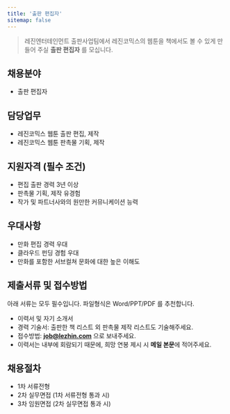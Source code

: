 ```yaml
---
title: '출판 편집자'
sitemap: false
---
```

> 레진엔터테인먼트 출판사업팀에서 레진코믹스의 웹툰을 책에서도 볼 수 있게 만들어 주실
> **출판 편집자** 를 모십니다. 

## 채용분야

- 출판 편집자

## 담당업무

- 레진코믹스 웹툰 출판 편집, 제작
- 레진코믹스 웹툰 판촉물 기획, 제작

## 지원자격 (필수 조건)

- 편집 출판 경력 3년 이상 
- 판촉물 기획, 제작 유경험
- 작가 및 파트너사와의 원만한 커뮤니케이션 능력 

## 우대사항

- 만화 편집 경력 우대
- 클라우드 펀딩 경험 우대
- 만화를 포함한 서브컬쳐 문화에 대한 높은 이해도

## 제출서류 및 접수방법

아래 서류는 모두 필수입니다. 파일형식은 Word/PPT/PDF 를 추천합니다.

- 이력서 및 자기 소개서 
- 경력 기술서: 출판한 책 리스트 외 판촉물 제작 리스트도 기술해주세요.
- 접수방법: **job@lezhin.com** 으로 보내주세요.
- 이력서는 내부에 회람되기 때문에, 희망 연봉 제시 시 **메일 본문**에 적어주세요.

## 채용절차 

- 1차 서류전형
- 2차 실무면접 (1차 서류전형 통과 시)
- 3차 임원면접 (2차 실무면접 통과 시)
